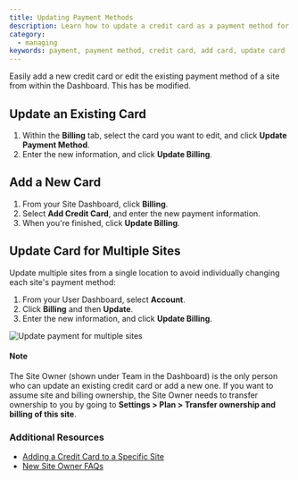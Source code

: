 ```yaml
---
title: Updating Payment Methods
description: Learn how to update a credit card as a payment method for your Pantheon Drupal or WordPress site.
category:
  - managing
keywords: payment, payment method, credit card, add card, update card
---
```

Easily add a new credit card or edit the existing payment method of a site from within the Dashboard.
This has be modified.
## Update an Existing Card

1. Within the **Billing** tab, select the card you want to edit, and click **Update Payment Method**.
2. Enter the new information, and click **Update Billing**.

## Add a New Card

1. From your Site Dashboard, click  **Billing**.
2. Select **Add Credit Card**, and enter the new payment information.
3. When you're finished, click **Update Billing**.

## Update Card for Multiple Sites
Update multiple sites from a single location to avoid individually changing each site's payment method:

1. From your User Dashboard, select **Account**.
2. Click **Billing** and then **Update**.
3. Enter the new information, and click **Update Billing**.

![Update payment for multiple sites](/source/docs/assets/images/billing_update.jpg)

<div class="alert alert-info" role="alert">
<h4>Note</h4>
The Site Owner (shown under Team in the Dashboard) is the only person who can update an existing credit card or add a new one. If you want to assume site and billing ownership, the Site Owner needs to transfer ownership to you by going to <strong>Settings > Plan > Transfer ownership and billing of this site</strong>.</div>

### Additional Resources

- [Adding a Credit Card to a Specific Site](/docs/articles/sites/settings/add-a-credit-card-to-a-site#select-a-plan-and-add-a-credit-card)
- [New Site Owner FAQs](/docs/articles/sites/new-site-owner)
